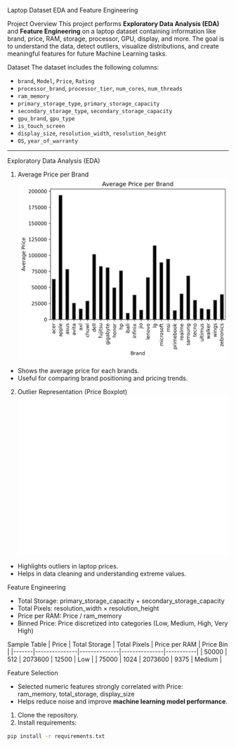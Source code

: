 Laptop Dataset EDA and Feature Engineering

Project Overview
This project performs **Exploratory Data Analysis (EDA)** and **Feature Engineering** on a laptop dataset containing information like brand, price, RAM, storage, processor, GPU, display, and more. The goal is to understand the data, detect outliers, visualize distributions, and create meaningful features for future Machine Learning tasks.

Dataset
The dataset includes the following columns:
- `brand`, `Model`, `Price`, `Rating`
- `processor_brand`, `processor_tier`, `num_cores`, `num_threads`
- `ram_memory`
- `primary_storage_type`, `primary_storage_capacity`
- `secondary_storage_type`, `secondary_storage_capacity`
- `gpu_brand`, `gpu_type`
- `is_touch_screen`
- `display_size`, `resolution_width`, `resolution_height`
- `OS`, `year_of_warranty`

---

Exploratory Data Analysis (EDA)

1. Average Price per Brand
![Average Price per Brand](images/avg_price_of_each_brand.png)

- Shows the average price for each brands.
- Useful for comparing brand positioning and pricing trends.

2. Outlier Representation (Price Boxplot)
![Price Outliers](images/outliers_representation.png)

- Highlights outliers in laptop prices.
- Helps in data cleaning and understanding extreme values.

Feature Engineering

- Total Storage: primary_storage_capacity + secondary_storage_capacity  
- Total Pixels: resolution_width × resolution_height
- Price per RAM: Price / ram_memory  
- Binned Price: Price discretized into categories (Low, Medium, High, Very High)

Sample Table
| Price | Total Storage | Total Pixels | Price per RAM | Price Bin |
|-------|---------------|--------------|---------------|-----------|
| 50000 | 512           | 2073600      | 12500         | Low       |
| 75000 | 1024          | 2073600      | 9375          | Medium    |


Feature Selection

- Selected numeric features strongly correlated with Price:  
    ram_memory, total_storage, display_size 
- Helps reduce noise and improve **machine learning model performance**.


1. Clone the repository.
2. Install requirements:  
```bash
pip install -r requirements.txt
